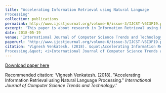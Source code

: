 ```yaml
---
title: "Accelerating Information Retrieval using Natural Language
Processing"
collection: publications
permalink: http://www.ijcstjournal.org/volume-6/issue-3/IJCST-V6I3P19.pdf
excerpt: 'This paper is about research in Information Retrieval using Machine Learning and Deep Learning in NLP.'
date: 2018-05-19
venue: 'International Journal of Computer Science Trends and Technology – Volume 6 Issue 3, May - June 2018'
paperurl: 'http://www.ijcstjournal.org/volume-6/issue-3/IJCST-V6I3P19.pdf'
citation: 'Vignesh Venkatesh. (2018). &quot;Accelerating Information Retrieval using Natural Language
Processing.&quot; <i>International Journal of Computer Science Trends and Technology</i>.'
---
```


[Download paper here](http://www.ijcstjournal.org/volume-6/issue-3/IJCST-V6I3P19.pdf)

Recommended citation: 'Vignesh Venkatesh. (2018). &quot;Accelerating Information Retrieval using Natural Language
Processing.&quot; <i>International Journal of Computer Science Trends and Technology</i>.'
